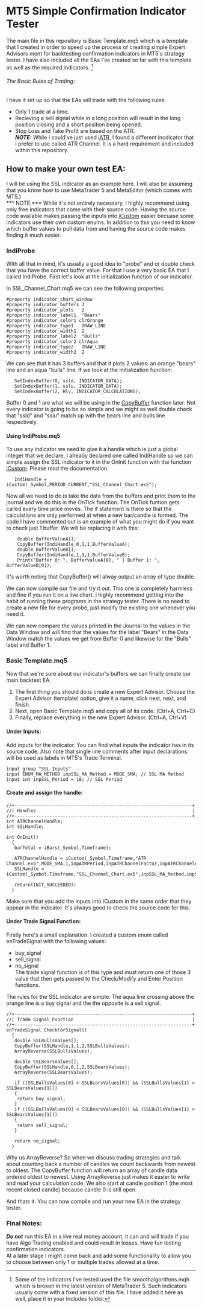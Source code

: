 # MT5 Simple Confirmation Indicator Tester 
The main file in this repository is Basic Template.mq5 which is a template that I created in order to speed up the process of creating simple Expert Advisors ment for backtesting confirmation indicators in MT5's strategy tester. I have also included all the EAs I've created so far with this template as well as the required indicators. [^1]  

[^1]: Some of the indicators I've tested used the file smoothalgorithms.mqh which is broken in the latest version of MetaTrader 5. Such indicators usually come with a fixed version of this file. I have added it here as well, place it in your Includes folder.

###### The Basic Rules of Trading:  
I have it set up so that the EAs will trade with the following rules:
- Only 1 trade at a time.
- Recieving a sell signal while in a long position will result in the long position closing and a short position being opened.
- Stop Loss and Take Profit are based on the ATR.  
***NOTE:*** While I could've just used [iATR](https://www.mql5.com/en/docs/indicators/iatr), I found a different incdicator that I prefer to use called ATR Channel. It is a hard requirement and included within this repository.

## How to make your own test EA:
I will be using the SSL indicator as an example here. I will also be assuming that you know how to use MetaTrader 5 and MetaEditor (which comes with MT5.)   
*** NOTE:*** While it's not entirely necessary, I highly recommend using only free indicators that come with their source code. Having the source code available makes passing the inputs into [iCustom](https://www.mql5.com/en/docs/indicators/icustom) easier becuase some indicators use their own custom enums. In addition to this you need to know which buffer values to pull data from and having the source code makes finding it much easier.  

### IndiProbe
With all that in mind, it's usually a good idea to "probe" and or double check that you have the correct buffer value. For that I use a very basic EA that I called IndiProbe. First let's look at the initialization function of our indicator.  

In SSL_Channel_Chart.mq5 we can see the following properties:  
```
#property indicator_chart_window
#property indicator_buffers 3
#property indicator_plots   2
#property indicator_label1  "Bears"
#property indicator_color1 clrOrange
#property indicator_type1   DRAW_LINE
#property indicator_width1  2
#property indicator_label2  "Bulls"
#property indicator_color2 clrAqua
#property indicator_type2   DRAW_LINE
#property indicator_width2  2
```
We can see that it has 3 buffers and that it plots 2 values: an orange "bears" line and an aqua "bulls" line. If we look at the initialization function:  
```
   SetIndexBuffer(0, ssld, INDICATOR_DATA);
   SetIndexBuffer(1, sslu, INDICATOR_DATA);
   SetIndexBuffer(2, Hlv, INDICATOR_CALCULATIONS);
```
Buffer 0 and 1 are what we will be using in the [CopyBuffer](https://www.mql5.com/en/docs/series/copybuffer) function later. Not every indicator is going to be so simple and we might as well double check that "ssld" and "sslu" match up with the bears line and bulls line respectively.  

#### Using IndiProbe.mq5
To use any indicator we need to give it a handle which is just a global integer that we declare. I already declared one called IndiHandle so we can simple assign the SSL indicator to it in the OnInit function with the function [iCustom](https://www.mql5.com/en/docs/indicators/icustom). Please read the documentation.  
```
   IndiHandle = iCustom(_Symbol,PERIOD_CURRENT,"SSL_Channel_Chart.ex5");
```
Now all we need to do is take the data from the buffers and print them to the journal and we do this in the OnTick function. The OnTick funtion gets called every time price moves. The if statement is there so that the calculations are only performed at when a new bar/candle is formed. The code I have commented out is an example of what you might do if you want to check just 1 buffer. We will be replacing it with this:  
```
    double BufferValueA[];
    CopyBuffer(IndiHandle,0,1,1,BufferValueA);
    double BufferValueB[];
    CopyBuffer(IndiHandle,1,1,1,BufferValueB);
    Print("Buffer 0: ", BufferValueA[0], " | Buffer 1: ", BufferValueB[0]);
```
It's worth noting that CopyBuffer() will alway output an array of type double.  

We can now compile our file and try it out. This one is completely harmless and fine if you run it on a live chart. I highly recommend getting into the habit of running these programs in the strategy tester. There is no need to create a new file for every probe, just modify the existing one whenever you need it. 

We can now compare the values printed in the Journal to the values in the Data Window and will find that the values for the label "Bears" in the Data Window match the values we get from Buffer 0 and likewise for the "Bulls" label and Buffer 1. 

### Basic Template.mq5  
Now that we're sure about our indicator's buffers we can finally create our main backtest EA.  

1. The first thing you should do is create a new Expert Advisor. Choose the Expert Advisor (template) option, give it a name, click next, next, and finish.
2. Next, open Basic Template.mq5 and copy all of its code. (Ctrl+A, Ctrl+C)
3. Finally, replace everything in the new Expert Advisor. (Ctrl+A, Ctrl+V)  

#### Under Inputs:  
Add inputs for the indicator. You can find what inputs the indicator has in its source code. Also note that single line comments after input declarations will be used as labels in MT5's Trade Terminal.  
```
input group "SSL Inputs"
input ENUM_MA_METHOD inpSSL_MA_Method = MODE_SMA; // SSL MA Method
input int inpSSL_Period = 10; // SSL Period
```
#### Create and assign the handle:  
```
//+------------------------------------------------------------------+
//| Handles                                                          |
//+------------------------------------------------------------------+
int ATRChannelHandle;
int SSLHandle;
```
```
int OnInit()
  {
   barTotal = iBars(_Symbol,Timeframe);
   
   ATRChannelHandle = iCustom(_Symbol,Timeframe,"ATR Channel.ex5",MODE_SMA,1,inpATRPeriod,inpATRChannelFactor,inpATRChannelAppPrice);
   SSLHandle = iCustom(_Symbol,Timeframe,"SSL_Channel_Chart.ex5",inpSSL_MA_Method,inpSSL_Period);
   
   return(INIT_SUCCEEDED);
  }
```
Make sure that you add the inputs into iCustom in the same order that they appear in the indicator. It's always good to check the source code for this.  

#### Under Trade Signal Function:  
Firstly here's a small explanation. I created a custom enum called enTradeSignal with the following values:
- buy_signal
- sell_signal
- no_signal  
The trade signal function is of this type and must return one of those 3 value that then gets passed to the Check/Modify and Enter Position functions.  

The rules for the SSL indicator are simple. The aqua line crossing above the orange line is a buy signal and the the opposite  is a sell signal. 
```
//+------------------------------------------------------------------+
//| Trade Signal Function                                            |
//+------------------------------------------------------------------+
enTradeSignal CheckForSignal()
  {
   double SSLBullsValues[];
   CopyBuffer(SSLHandle,1,1,2,SSLBullsValues);
   ArrayReverse(SSLBullsValues);
   
   double SSLBearsValues[];
   CopyBuffer(SSLHandle,0,1,2,SSLBearsValues);
   ArrayReverse(SSLBearsValues);
   
   if ((SSLBullsValues[0] > SSLBearsValues[0]) && (SSLBullsValues[1] < SSLBearsValues[1]))
   {
    return buy_signal;
   }
   if ((SSLBullsValues[0] < SSLBearsValues[0]) && (SSLBullsValues[1] > SSLBearsValues[1]))
   {
    return sell_signal;
   }
   
   return no_signal;
  }

```
Why us ArrayReverse? So when we discuss trading strategies and talk about counting back a number of candles we count backwards from newest to oldest. The CopyBuffer function will return an array of candle data ordered oldest to newest. Using ArrayReverse just makes it easier to write and read your calculation code. We also start at candle position 1 (the most recent closed candle) because candle 0 is still open.  

And thats it. You can now compile and run your new EA in the strategy tester.  

### Final Notes:
***Do not*** run this EA in a live real money account, it can and will trade if you have Algo Trading enabled and could result in losses. Have fun testing confirmation indicators.  
At a later stage I might come back and add some functionality to allow you to choose between only 1 or multiple trades allowed at a time.
